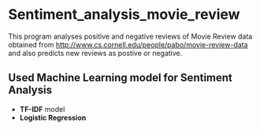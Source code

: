 # Sentiment_analysis_movie_review
This program analyses positive and negative reviews of Movie Review data obtained from http://www.cs.cornell.edu/people/pabo/movie-review-data and also predicts new reviews as postive or negative.

## Used Machine Learning model for Sentiment Analysis
* **TF-IDF** model
* **Logistic Regression**
